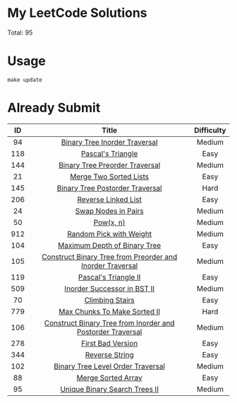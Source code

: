 # My LeetCode Solutions
Total: 95

# Usage
```shell script
make update
```

# Already Submit

| ID | Title | Difficulty |
| :----:| :----: | :----: |
| 94 | [Binary Tree Inorder Traversal](https://github.com/F1renze/leetcode-go/blob/dev/solutions/q94/inorder.go) | Medium |
| 118 | [Pascal&#39;s Triangle](https://github.com/F1renze/leetcode-go/blob/dev/solutions/q118/pascals.go) | Easy |
| 144 | [Binary Tree Preorder Traversal](https://github.com/F1renze/leetcode-go/blob/dev/solutions/q144/preorder.go) | Medium |
| 21 | [Merge Two Sorted Lists](https://github.com/F1renze/leetcode-go/blob/dev/solutions/q21/merge.go) | Easy |
| 145 | [Binary Tree Postorder Traversal](https://github.com/F1renze/leetcode-go/blob/dev/solutions/q145/postorder.go) | Hard |
| 206 | [Reverse Linked List](https://github.com/F1renze/leetcode-go/blob/dev/solutions/q206/reverse.go) | Easy |
| 24 | [Swap Nodes in Pairs](https://github.com/F1renze/leetcode-go/blob/dev/solutions/q24/swappairs.go) | Medium |
| 50 | [Pow(x, n)](https://github.com/F1renze/leetcode-go/blob/dev/solutions/q50/pow.go) | Medium |
| 912 | [Random Pick with Weight](https://github.com/F1renze/leetcode-go/blob/dev/solutions/q912/qsort.go) | Medium |
| 104 | [Maximum Depth of Binary Tree](https://github.com/F1renze/leetcode-go/blob/dev/solutions/q104/maximumdepth.go) | Easy |
| 105 | [Construct Binary Tree from Preorder and Inorder Traversal](https://github.com/F1renze/leetcode-go/blob/dev/solutions/q105/buildtree.go) | Medium |
| 119 | [Pascal&#39;s Triangle II](https://github.com/F1renze/leetcode-go/blob/dev/solutions/q119/pascals2.go) | Easy |
| 509 | [Inorder Successor in BST II](https://github.com/F1renze/leetcode-go/blob/dev/solutions/q509/fibonacci.go) | Medium |
| 70 | [Climbing Stairs](https://github.com/F1renze/leetcode-go/blob/dev/solutions/q70/climbingstairs.go) | Easy |
| 779 | [Max Chunks To Make Sorted II](https://github.com/F1renze/leetcode-go/blob/dev/solutions/q779/kthsymbol.go) | Hard |
| 106 | [Construct Binary Tree from Inorder and Postorder Traversal](https://github.com/F1renze/leetcode-go/blob/dev/solutions/q106/buildtree.go) | Medium |
| 278 | [First Bad Version](https://github.com/F1renze/leetcode-go/blob/dev/solutions/q278/firstbad.go) | Easy |
| 344 | [Reverse String](https://github.com/F1renze/leetcode-go/blob/dev/solutions/q344/reversestr.go) | Easy |
| 102 | [Binary Tree Level Order Traversal](https://github.com/F1renze/leetcode-go/blob/dev/solutions/q102/levelorder.go) | Medium |
| 88 | [Merge Sorted Array](https://github.com/F1renze/leetcode-go/blob/dev/solutions/q88/mergearr.go) | Easy |
| 95 | [Unique Binary Search Trees II](https://github.com/F1renze/leetcode-go/blob/dev/solutions/q95/uniquebst2.go) | Medium |
